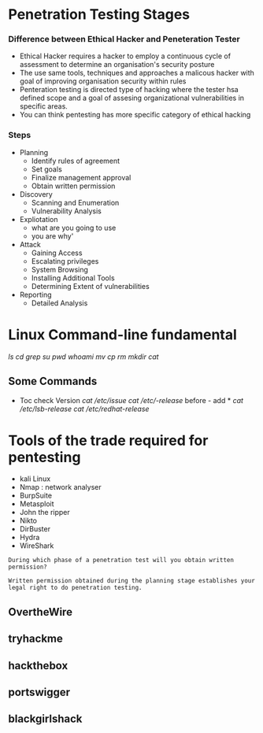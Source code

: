 # Penetration Testing Stages
### Difference between Ethical Hacker and Peneteration Tester
- Ethical Hacker requires a hacker to employ a continuous  cycle of assessment to determine an organisation's security posture
-  The use same tools, techniques and approaches a malicous hacker with goal of improving organisation security within rules
- Penteration testing is directed type of hacking where the tester hsa defined scope and a goal of assesing organizational vulnerabilities in specific areas.
- You can think pentesting has more specific category of ethical hacking

### Steps
- Planning
    - Identify rules of agreement
    - Set goals
    - Finalize management approval
    - Obtain written permission
- Discovery
    - Scanning and Enumeration
    - Vulnerability Analysis
- Expliotation
    - what are you going to use
    - you are why'
- Attack
    - Gaining Access
    - Escalating privileges
    - System Browsing
    - Installing Additional Tools
    - Determining Extent of vulnerabilities
- Reporting
    - Detailed Analysis

# Linux Command-line fundamental
*ls*
*cd*
*grep*
*su*
*pwd*
*whoami*
*mv*
*cp*
*rm*
*mkdir*
*cat*

## Some Commands
- Toc check Version
*cat /etc/issue*
*cat /etc/-release*  before - add *
*cat /etc/lsb-release*
*cat /etc/redhat-release*


# Tools of the trade required for pentesting
- kali Linux
- Nmap : network analyser
- BurpSuite
- Metasploit
- John the ripper
- Nikto
- DirBuster
- Hydra
- WireShark


```
During which phase of a penetration test will you obtain written permission?

Written permission obtained during the planning stage establishes your legal right to do penetration testing.
```

## OvertheWire
## tryhackme
## hackthebox
## portswigger
## blackgirlshack